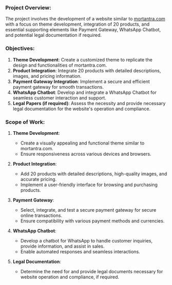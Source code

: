 ### Project Overview:
The project involves the development of a website similar to [mortantra.com](https://mortantra.com/) with a focus on theme development, integration of 20 products, and essential supporting elements like Payment Gateway, WhatsApp Chatbot, and potential legal documentation if required.

### Objectives:

1. **Theme Development**: Create a customized theme to replicate the design and functionalities of mortantra.com.
2. **Product Integration**: Integrate 20 products with detailed descriptions, images, and pricing information.
3. **Payment Gateway Integration**: Implement a secure and efficient payment gateway for smooth transactions.
4. **WhatsApp Chatbot**: Develop and integrate a WhatsApp Chatbot for seamless customer interaction and support.
5. **Legal Papers (if required)**: Assess the necessity and provide necessary legal documentation for the website's operation and compliance.

### Scope of Work:

1. **Theme Development**:
    
    - Create a visually appealing and functional theme similar to mortantra.com.
    - Ensure responsiveness across various devices and browsers.
2. **Product Integration**:
    
    - Add 20 products with detailed descriptions, high-quality images, and accurate pricing.
    - Implement a user-friendly interface for browsing and purchasing products.
3. **Payment Gateway**:
    
    - Select, integrate, and test a secure payment gateway for secure online transactions.
    - Ensure compatibility with various payment methods and currencies.
4. **WhatsApp Chatbot**:
    
    - Develop a chatbot for WhatsApp to handle customer inquiries, provide information, and assist in sales.
    - Enable automated responses and seamless interactions.
5. **Legal Documentation**:
    
    - Determine the need for and provide legal documents necessary for website operation and compliance, if required.
